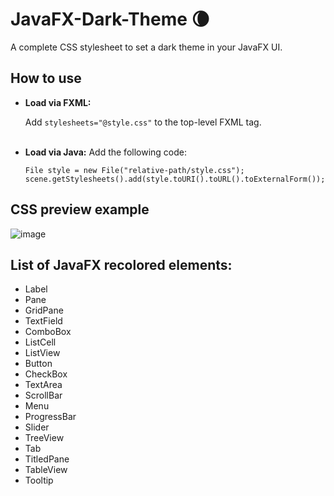 # JavaFX-Dark-Theme :waning_crescent_moon:
A complete CSS stylesheet to set a dark theme in your JavaFX UI.

## How to use
- **Load via FXML:**


  Add `stylesheets="@style.css"` to the top-level FXML tag.
<br></br>

- **Load via Java:**
  Add the following code:
  ```
  File style = new File("relative-path/style.css");
  scene.getStylesheets().add(style.toURI().toURL().toExternalForm());
  ```

## CSS preview example
![image](https://user-images.githubusercontent.com/35381371/195473344-540e090e-da60-45d8-9cc4-f676db4b4523.png)

## List of JavaFX recolored elements:
- Label
- Pane
- GridPane
- TextField
- ComboBox
- ListCell
- ListView
- Button
- CheckBox
- TextArea
- ScrollBar
- Menu
- ProgressBar
- Slider
- TreeView
- Tab
- TitledPane
- TableView
- Tooltip

